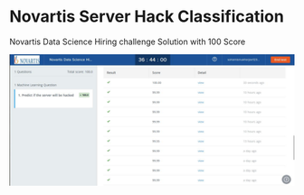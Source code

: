 # Novartis Server Hack Classification
Novartis Data Science Hiring challenge Solution with 100 Score

![](https://github.com/soham1024/novartis-Server-Hack/blob/master/0.jpeg)
